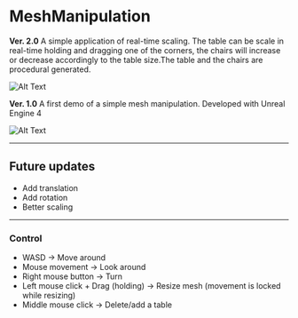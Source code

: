 # MeshManipulation
**Ver. 2.0** 
A simple application of real-time scaling. The table can be scale in real-time holding and dragging one of the corners, the chairs will increase or decrease accordingly to the table size.The table and the chairs are procedural generated.

![Alt Text](https://media.giphy.com/media/Xbsjo8OzfB4nEm7yBZ/giphy.gif)

**Ver. 1.0**
A first demo of a simple mesh manipulation. Developed with Unreal Engine 4 

![Alt Text](https://media.giphy.com/media/ghUX6wkuWJ1PPDKjeX/giphy.gif)

***
## Future updates
* Add translation
* Add rotation
* Better scaling

***
### Control

* WASD -> Move around
* Mouse movement -> Look around
* Right mouse button -> Turn 
* Left mouse click + Drag (holding) -> Resize mesh (movement is locked while resizing)
* Middle mouse click -> Delete/add a table
